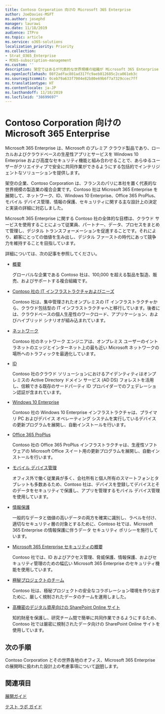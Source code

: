 ```yaml
---
title: Contoso Corporation 向けの Microsoft 365 Enterprise
author: JoeDavies-MSFT
ms.author: josephd
manager: laurawi
ms.date: 11/18/2019
audience: ITPro
ms.topic: article
ms.service: o365-solutions
localization_priority: Priority
ms.collection:
- Strat_O365_Enterprise
- M365-subscription-management
ms.custom: ''
description: 架空ではあるが代表的な世界規模の組織が Microsoft 365 Enterprise をどのように導入したか。
ms.openlocfilehash: 08f2adfac801ad317fc9aeb812685c2ca061eb3c
ms.sourcegitcommit: 0ceb79a633f7004e82b80e69b6f7a7329ccec7ff
ms.translationtype: HT
ms.contentlocale: ja-JP
ms.lasthandoff: 11/18/2019
ms.locfileid: "38699697"
---
```

# <a name="microsoft-365-enterprise-for-the-contoso-corporation"></a>Contoso Corporation 向けの Microsoft 365 Enterprise

Microsoft 365 Enterprise は、Microsoft のプレミア クラウド製品であり、ローカルおよびクラウドベースの生産性アプリとサービスを Windows 10 Enterprise および高度なセキュリティ機能と組み合わせることで、あらゆるユーザーがクリエイティブで安全に共同作業ができるようにする包括的でインテリジェントなソリューションを提供します。 

架空の企業、Contoso Corporation は、フランスのパリに本社を置く代表的な世界規模の製造業の複合企業です。Contoso 社は Microsoft 365 Enterprise を展開して、ネットワーク、ID、Windows 10 Enterprise、Office 365 ProPlus、モバイル デバイス管理、情報の保護、セキュリティに関する主な設計上の決定と実装の詳細に対応しました。 

Microsoft 365 Enterprise に関する Contoso 社の全体的な目標は、クラウド サービスを使用することによって従業員、パートナー、データ、プロセスをまとめて管理し、デジタル トランスフォーメーションを促進することです。それにより、顧客にとっての価値を生み出し、デジタル ファーストの時代にあって競争力を維持することを目指しています。

詳細については、次の記事を参照してください。

- [概要](contoso-overview.md)

  グローバルな企業である Contoso 社は、100,000 を超える製品を製造、販売、およびサポートする複合組織です。

- [Contoso 社の IT インフラストラクチャおよびニーズ](contoso-infra-needs.md)

  Contoso 社は、集中管理されたオンプレミスの IT インフラストラクチャから、クラウド包括型の IT インフラストラクチャへと移行しています。後者には、クラウドベースの個人生産性のワークロード、アプリケーション、およびハイブリッド シナリオが組み込まれています。

- [ネットワーク](contoso-networking.md)

  Contoso 社のネットワーク エンジニアは、オンプレミス ユーザーのイントラネットのエッジとインターネット上の最も近い Microsoft ネットワークの場所へのトラフィックを最適化しています。

- [ID](contoso-identity.md)

  Contoso 社のクラウド ソリューションにおけるアイデンティティはオンプレミスの Active Directory ドメイン サービス (AD DS) フォレストを活用し、信頼できる既存のサードパーティ ID プロバイダーでのフェデレーション認証が含まれています。

- [Windows 10 Enterprise](contoso-win10.md)

  Contoso 社の Windows 10 Enterprise インフラストラクチャは、プライマリ PC およびデバイス オペレーティング システムを実行しているデバイスの更新プログラムを展開し、自動インストールを行います。

- [Office 365 ProPlus](contoso-o365pp.md)

  Contoso 社の Office 365 ProPlus インフラストラクチャは、生産性ソフトウェアの Microsoft Office スイート用の更新プログラムを展開し、自動インストールを行います。

- [モバイル デバイス管理](contoso-mdm.md)

  オフィス外で働く従業員が多く、会社所有と個人所有のスマートフォンとタブレットも多数あるため、Contoso 社は、デバイスを登録してデバイスとそのデータをセキュリティで保護し、アプリを管理するモバイル デバイス管理を使用しています。

- [情報保護](contoso-info-protect.md)

  一般的なデータと価値の高いデータの両方を確実に識別し、ラベルを付け、適切なセキュリティ層の対象とするために、Contoso 社では、Microsoft 365 Enterprise の情報保護に伴うデータ セキュリティ ポリシーを施行しています。

- [Microsoft 365 Enterprise セキュリティの概要](contoso-security-summary.md)

  Contoso 社では、ID およびアクセス管理、脅威保護、情報保護、およびセキュリティ管理のための幅広い Microsoft 365 Enterprise のセキュリティ機能を使用しています。

- [極秘プロジェクトのチーム](contoso-team-for-top-secret-project.md)

  Contoso 社は、極秘プロジェクトの安全なコラボレーション環境を作り出すために、厳しく規制されたデータのチームを運用しました。

- [高機密のデジタル資産向けの SharePoint Online サイト](contoso-sharepoint-online-site-for-highly-confidential-assets.md)

  知的財産を保護し、研究チーム間で簡単に共同作業できるようにするため、Contoso 社では厳密に規制されたデータ向けの SharePoint Online サイトを使用しています。


## <a name="next-step"></a>次の手順

Contoso Corporation とその世界各地のオフィス、Microsoft 365 Enterprise の展開時に扱われた設計上の考慮事項について[説明](contoso-overview.md)します。


## <a name="see-also"></a>関連項目

[展開ガイド](deploy-microsoft-365-enterprise.md)

[テスト ラボ ガイド](m365-enterprise-test-lab-guides.md)



